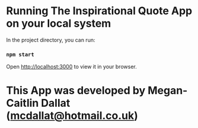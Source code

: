 # Running The Inspirational Quote App on your local system

In the project directory, you can run:

### `npm start`

Open [http://localhost:3000](http://localhost:3000) to view it in your browser.

# This App was developed by Megan-Caitlin Dallat (mcdallat@hotmail.co.uk)
